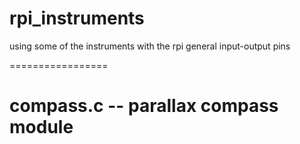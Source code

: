 rpi_instruments
===============

using some of the instruments with the rpi general input-output pins

=================

compass.c -- parallax compass module
=================

